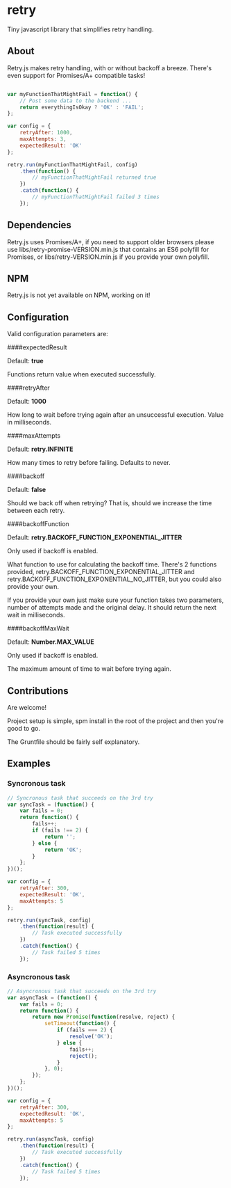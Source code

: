 # retry
Tiny javascript library that simplifies retry handling.

## About

Retry.js makes retry handling, with or without backoff a breeze. There's even support for Promises/A+ compatible tasks!

```javascript

var myFunctionThatMightFail = function() {
	// Post some data to the backend ...
	return everythingIsOkay ? 'OK' : 'FAIL';
};

var config = {
	retryAfter: 1000,
	maxAttempts: 3,
	expectedResult: 'OK'
};

retry.run(myFunctionThatMightFail, config)
	.then(function() {
		// myFunctionThatMightFail returned true
	})
	.catch(function() {
		// myFunctionThatMightFail failed 3 times
	});
```

## Dependencies

Retry.js uses Promises/A+, if you need to support older browsers please use libs/retry-promise-VERSION.min.js that contains an ES6 polyfill for Promises, or libs/retry-VERSION.min.js if you provide your own polyfill.

## NPM

Retry.js is not yet available on NPM, working on it!

## Configuration

Valid configuration parameters are:

####expectedResult

Default: **true**

Functions return value when executed successfully.

####retryAfter

Default: **1000**

How long to wait before trying again after an unsuccessful execution. Value in milliseconds.

####maxAttempts

Default: **retry.INFINITE**

How many times to retry before failing. Defaults to never.

####backoff

Default: **false**

Should we back off when retrying? That is, should we increase the time between each retry.

####backoffFunction

Default: **retry.BACKOFF_FUNCTION_EXPONENTIAL_JITTER**

Only used if backoff is enabled.

What function to use for calculating the backoff time. There's 2 functions provided, retry.BACKOFF\_FUNCTION\_EXPONENTIAL\_JITTER and retry.BACKOFF\_FUNCTION\_EXPONENTIAL\_NO\_JITTER, but you could also provide your own.

If you provide your own just make sure your function takes two parameters, number of attempts made and the original delay. It should return the next wait in milliseconds.

####backoffMaxWait

Default: **Number.MAX_VALUE**

Only used if backoff is enabled.

The maximum amount of time to wait before trying again.

## Contributions

Are welcome!

Project setup is simple, spm install in the root of the project and then you're good to go.

The Gruntfile should be fairly self explanatory.


## Examples

### Syncronous task

```javascript
// Syncronous task that succeeds on the 3rd try
var syncTask = (function() {
	var fails = 0;
	return function() {
		fails++;
		if (fails !== 2) {
			return '';
		} else {
			return 'OK';
		}
	};
})();

var config = {
	retryAfter: 300,
	expectedResult: 'OK',
	maxAttempts: 5
};

retry.run(syncTask, config)
	.then(function(result) {
		// Task executed successfully
	})
	.catch(function() {
		// Task failed 5 times
	});
```

### Asyncronous task

```javascript
// Asyncronous task that succeeds on the 3rd try
var asyncTask = (function() {
	var fails = 0;
	return function() {
		return new Promise(function(resolve, reject) {
			setTimeout(function() {
				if (fails === 2) {
					resolve('OK');
				} else {
					fails++;
					reject();
	      		}
			}, 0);
		});
	};
})();

var config = {
	retryAfter: 300,
	expectedResult: 'OK',
	maxAttempts: 5
};

retry.run(asyncTask, config)
	.then(function(result) {
		// Task executed successfully
	})
	.catch(function() {
		// Task failed 5 times
	});

```
